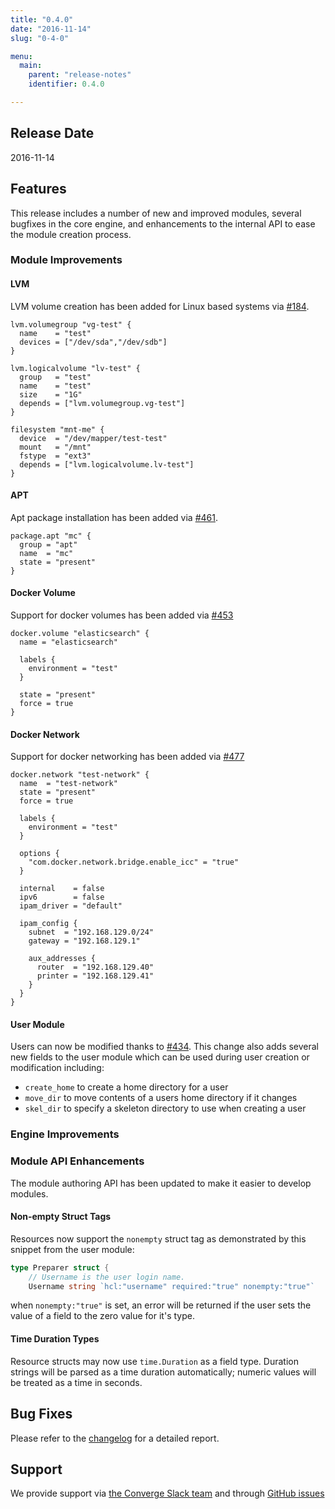 ```yaml
---
title: "0.4.0"
date: "2016-11-14"
slug: "0-4-0"

menu:
  main:
    parent: "release-notes"
    identifier: 0.4.0

---
```


## Release Date

2016-11-14

## Features

This release includes a number of new and improved modules, several bugfixes in
the core engine, and enhancements to the internal API to ease the module
creation process.

### Module Improvements

#### LVM

LVM volume creation has been added for Linux based systems
via [#184](https://github.com/asteris-llc/converge/pull/184).

```hcl
lvm.volumegroup "vg-test" {
  name    = "test"
  devices = ["/dev/sda","/dev/sdb"]
}

lvm.logicalvolume "lv-test" {
  group   = "test"
  name    = "test"
  size    = "1G"
  depends = ["lvm.volumegroup.vg-test"]
}

filesystem "mnt-me" {
  device  = "/dev/mapper/test-test"
  mount   = "/mnt"
  fstype  = "ext3"
  depends = ["lvm.logicalvolume.lv-test"]
}
```

#### APT

Apt package installation has been added
via [#461](https://github.com/asteris-llc/converge/pull/461).

```hcl
package.apt "mc" {
  group = "apt"
  name  = "mc"
  state = "present"
}
```

#### Docker Volume

Support for docker volumes has been added
via [#453](https://github.com/asteris-llc/converge/pull/453)

```hcl
docker.volume "elasticsearch" {
  name = "elasticsearch"

  labels {
    environment = "test"
  }

  state = "present"
  force = true
}
```

#### Docker Network

Support for docker networking has been added
via [#477](https://github.com/asteris-llc/converge/pull/477)

```hcl
docker.network "test-network" {
  name  = "test-network"
  state = "present"
  force = true

  labels {
    environment = "test"
  }

  options {
    "com.docker.network.bridge.enable_icc" = "true"
  }

  internal    = false
  ipv6        = false
  ipam_driver = "default"

  ipam_config {
    subnet  = "192.168.129.0/24"
    gateway = "192.168.129.1"

    aux_addresses {
      router  = "192.168.129.40"
      printer = "192.168.129.41"
    }
  }
}

```

#### User Module

Users can now be modified thanks
to [#434](https://github.com/asteris-llc/converge/pull/434). This change also
adds several new fields to the user module which can be used during user
creation or modification including:

- `create_home` to create a home directory for a user
- `move_dir` to move contents of a users home directory if it changes
- `skel_dir` to specify a skeleton directory to use when creating a user

### Engine Improvements

### Module API Enhancements

The module authoring API has been updated to make it easier to develop modules.

#### Non-empty Struct Tags

Resources now support the `nonempty` struct tag as demonstrated by this snippet
from the user module:

```go
type Preparer struct {
    // Username is the user login name.
    Username string `hcl:"username" required:"true" nonempty:"true"`
```

when `nonempty:"true"` is set, an error will be returned if the user sets the
value of a field to the zero value for it's type.

#### Time Duration Types

Resource structs may now use `time.Duration` as a field type.  Duration strings
will be parsed as a time duration automatically; numeric values will be treated
as a time in seconds.

## Bug Fixes

Please refer to the [changelog](https://github.com/asteris-llc/converge/blob/master/CHANGELOG.md) for
a detailed report.

## Support

We provide support via [the Converge Slack team](http://converge-slack.aster.is/) and through [GitHub issues](https://github.com/asteris-llc/converge/issues)
